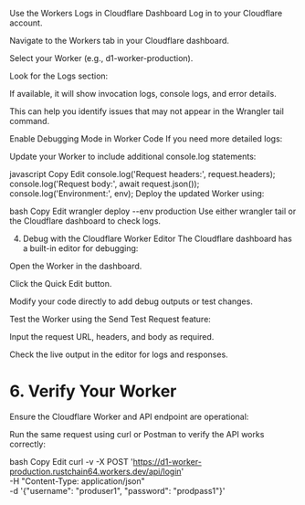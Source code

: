 Use the Workers Logs in Cloudflare Dashboard
Log in to your Cloudflare account.

Navigate to the Workers tab in your Cloudflare dashboard.

Select your Worker (e.g., d1-worker-production).

Look for the Logs section:

If available, it will show invocation logs, console logs, and error details.

This can help you identify issues that may not appear in the Wrangler tail command.

Enable Debugging Mode in Worker Code
If you need more detailed logs:

Update your Worker to include additional console.log statements:

javascript
Copy
Edit
console.log('Request headers:', request.headers);
console.log('Request body:', await request.json());
console.log('Environment:', env);
Deploy the updated Worker using:

bash
Copy
Edit
wrangler deploy --env production
Use either wrangler tail or the Cloudflare dashboard to check logs.

4. Debug with the Cloudflare Worker Editor
The Cloudflare dashboard has a built-in editor for debugging:

Open the Worker in the dashboard.

Click the Quick Edit button.

Modify your code directly to add debug outputs or test changes.

Test the Worker using the Send Test Request feature:

Input the request URL, headers, and body as required.

Check the live output in the editor for logs and responses.


# 6. Verify Your Worker
Ensure the Cloudflare Worker and API endpoint are operational:

Run the same request using curl or Postman to verify the API works correctly:

bash
Copy
Edit
curl -v -X POST 'https://d1-worker-production.rustchain64.workers.dev/api/login' \
  -H "Content-Type: application/json" \
  -d '{"username": "produser1", "password": "prodpass1"}'